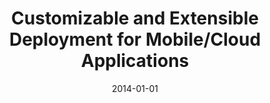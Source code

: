 ---
title: 'Customizable and Extensible Deployment for Mobile/Cloud Applications'
collection: publications
permalink: /files/zhang14-osdi.pdf
date: 2014-01-01
venue: 'Proceedings of the USENIX Symposium on Operating Systems Design and Implementation (OSDI)'
paper_url: 'https://danavanaken.com/files/zhang14-osdi.pdf'
citation: 'Irene Zhang, Adriana Szekeres, <strong>Dana Van Aken</strong>, Isaac Ackerman, Steven D. Gribble, Arvind Krishnamurthy, Henry M. Levy.
<i>Proceedings of the USENIX Symposium on Operating Systems Design and Implementation (OSDI)<\i>, 2014.'
---